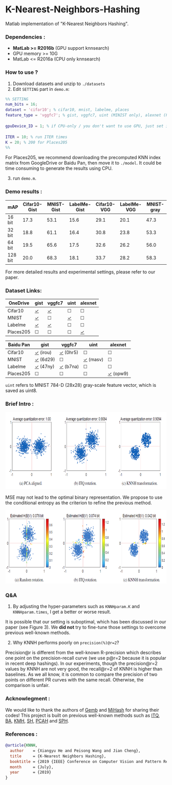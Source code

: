 # K-Nearest-Neighbors-Hashing
Matlab implementation of "K-Nearest Neighbors Hashing".

### Dependencies :
* **MatLab >= R2016b** (GPU support knnsearch)
* GPU memory >= 10G
* MatLab <= R2016a (CPU only knnsearch)

### How to use ?
1. Download datasets and unzip to `./datasets`
2. Edit `SETTING` part in `demo.m`:
```matlab
%% SETTING
num_bits = 16;
dataset = 'cifar10'; % cifar10, mnist, labelme, places
feature_type = 'vggfc7'; % gist, vggfc7, uint (MINIST only), alexnet (Places205 only)

gpuDevice_ID = 1; % if CPU-only / you don't want to use GPU, just set it as -1

ITER = 10; % run ITER times
K = 20; % 200 for Places205
%%
```
For Places205, we recommend downloading the precomputed KNN index matrix from GoogleDrive or Baidu Pan, then move it to `./model`. It could be time consuming to generate the results using CPU. 

3. run `demo.m`.

### Demo results :
mAP | Cifar10-Gist | MNIST-Gist | LabelMe-Gist | Cifar10-VGG | LabelMe-VGG | MNIST-gray
------------ | ------------- | ------------- | ------------- | ------------- | ------------ | -----------
16 bit | 17.3 | 53.1 | 15.6 | 29.1 | 20.1 | 47.3
32 bit | 18.8 | 61.1 | 16.4 | 30.8 | 23.8 | 53.3
64 bit | 19.5 | 65.6 | 17.5 | 32.6 | 26.2 | 56.0
128 bit | 20.0 | 68.3 | 18.1 | 33.7 | 28.2 | 58.3

For more detailed results and experimental settings, please refer to our paper.

### Dataset Links:
OneDrive | gist | vggfc7 | uint | alexnet
------------ | ------------- | ------------- | ------------- | -------------
Cifar10 | [✓](https://1drv.ms/u/s!Av1MQK8mV3J8gnrlULhhHGy4Q88c)  | [✓](https://1drv.ms/u/s!Av1MQK8mV3J8gnwSyLlwvS29H7jX)  | ☐  | ☐ 
MNIST |[✓](https://1drv.ms/u/s!Av1MQK8mV3J8gnkooTeL9ZdtCYtu) | ☐  | [✓](https://1drv.ms/u/s!Av1MQK8mV3J8gn1NqWh31pMiZ0xs) | ☐ 
Labelme | [✓](https://1drv.ms/u/s!Av1MQK8mV3J8gnu2gPoTrm86tMqH) | [✓](https://1drv.ms/u/s!Av1MQK8mV3J8gn5dcG7GrQuktVoC) | ☐  | ☐ 
Places205 | ☐  | ☐  | ☐  | [✓](https://1drv.ms/u/s!Av1MQK8mV3J8gwCewchoZsCs3RZl)

Baidu Pan | gist | vggfc7 | uint | alexnet
------------ | ------------- | ------------- | ------------- | -------------
Cifar10 | [✓](https://pan.baidu.com/s/1nh-1F3imSeG7KErYWp5ERQ) (irou)  | [✓](https://pan.baidu.com/s/14YyiDcgSX_0zsewwpuVkFg) (0hr5) | ☐  | ☐ 
MNIST |[✓](https://pan.baidu.com/s/1C6dct3FvRLw1W7eM3kcSGQ) (6d29) | ☐  | [✓](https://pan.baidu.com/s/1H0qRPFWvlUfU7KGmOM1GYw) (masv) | ☐ 
Labelme | [✓](https://pan.baidu.com/s/1jddzOdGIzPcSzxIxsC2L2A) (47ny) | [✓](https://pan.baidu.com/s/11gFaGeu0sljMgjCdGWn4Og) (b7na) | ☐  | ☐ 
Places205 | ☐  | ☐  | ☐  | [✓](https://pan.baidu.com/s/1rvKXkl6amuwhjsf2I_s8NQ) (opw9)

`uint` refers to MNIST 784-D (28x28) gray-scale feature vector, which is saved as uint8.

### Brief Intro :
<img src="./img/KNNH.png" width="700" height="240" />

MSE may not lead to the optimal binary representation. We propose to use the conditional entropy as the criterion to refine the previous method.

<img src="./img/KNNH2.png" width="700" height="230" />

### Q&A

1. By adjusting the hyper-parameters such as `KNNHparam.K` and `KNNHparam.times`, I get a better or worse result.

It is possible that our setting is suboptimal, which has been discussed in our paper (see Figure 3). We **did not** try to fine-tune those settings to overcome previous well-known methods.

2. Why KNNH performs poorly on `precision(%)@r=2`?

Precision@r is different from the well-known R-precision which describes one point on the precision-recall curve (we use p@r=2 because it is popular in recent deep hashings). In our experiments, though the precision@r=2 values by KNNH are not very good, the recall@r=2 of KNNH is higher than baselines. As we all know, it is common to compare the precision of two points on different PR curves with the same recall. Otherwise, the comparison is unfair.

### Acknowlegment :
We would like to thank the authors of [Gemb](https://github.com/hnanhtuan/Gemb) and [MiHash](https://github.com/fcakir/mihash) for sharing their codes! This project is built on previous well-known methods such as [ITQ](http://www.cs.unc.edu/~lazebnik/publications/cvpr11_small_code.pdf), [BA](https://arxiv.org/abs/1501.00756), [KMH](http://kaiminghe.com/publications/cvpr13kmh.pdf), [SH](https://papers.nips.cc/paper/3383-spectral-hashing), [PCAH](http://www.ee.columbia.edu/ln/dvmm/publications/12/PAMI_SSHASH.pdf) and [SPH](https://sglab.kaist.ac.kr/Spherical_Hashing/Spherical_Hashing.pdf).

### References :
```bib
@article{KNNH,
  author    = {Xiangyu He and Peisong Wang and Jian Cheng},
  title     = {K-Nearest Neighbors Hashing},
  booktitle = {2019 {IEEE} Conference on Computer Vision and Pattern Recognition},
  month     = {July},
  year      = {2019}
}
```
